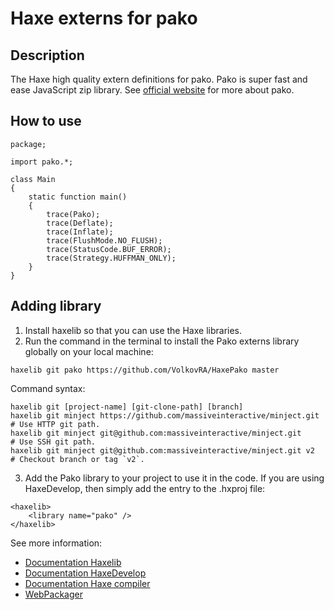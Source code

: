 # Haxe externs for pako

Description
------------------------------

The Haxe high quality extern definitions for pako. Pako is super fast and ease JavaScript zip library.
See [official website](http://nodeca.github.io/pako/ "Pako is cool!") for more about pako.

How to use
------------------------------

```
package;

import pako.*;

class Main
{
	static function main()
	{
		trace(Pako);
		trace(Deflate);
		trace(Inflate);
		trace(FlushMode.NO_FLUSH);
		trace(StatusCode.BUF_ERROR);
		trace(Strategy.HUFFMAN_ONLY);
	}
}
```

Adding library
------------------------------

1. Install haxelib so that you can use the Haxe libraries.
2. Run the command in the terminal to install the Pako externs library globally on your local machine:
```
haxelib git pako https://github.com/VolkovRA/HaxePako master
```
Command syntax:
```
haxelib git [project-name] [git-clone-path] [branch]
haxelib git minject https://github.com/massiveinteractive/minject.git         # Use HTTP git path.
haxelib git minject git@github.com:massiveinteractive/minject.git             # Use SSH git path.
haxelib git minject git@github.com:massiveinteractive/minject.git v2          # Checkout branch or tag `v2`.
```
3. Add the Pako library to your project to use it in the code. If you are using HaxeDevelop, then simply add the entry to the .hxproj file:
```
<haxelib>
	<library name="pako" />
</haxelib>
```

See more information:
 * [Documentation Haxelib](https://lib.haxe.org/documentation/using-haxelib/ "Using Haxelib")
 * [Documentation HaxeDevelop](https://haxedevelop.org/configure-haxe.html "Configure Haxe")
 * [Documentation Haxe compiler](https://haxe.org/manual/compiler-usage-hxml.html "Configure compile.hxml")
 * [WebPackager](https://github.com/VolkovRA/WebPackager "Package web assets")